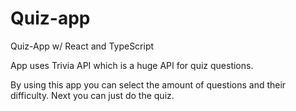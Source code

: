 # Quiz-app
Quiz-App w/ React and TypeScript

App uses Trivia API which is a huge API for quiz questions.

By using this app you can select the amount of questions and their difficulty. Next you can just do the quiz.
